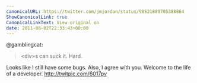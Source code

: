 ```yaml
---
canonicalURL: https://twitter.com/jmjordan/status/98521889785380864
ShowCanonicalLink: true
CanonicalLinkText: View original on
date: 2011-08-02T22:33:43+00:00
---
```

@gamblingcat:

> &lt;div&gt;s can suck it. Hard.

Looks like I still have some bugs. Also, I agree with you. Welcome to the life of a developer. http://twitpic.com/6017pv